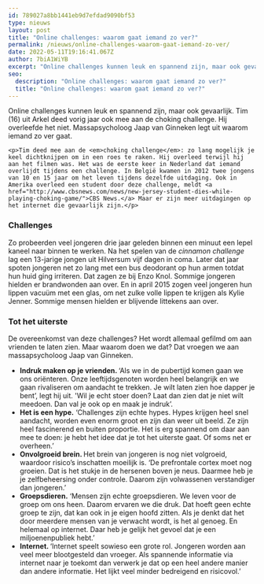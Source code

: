 ```yaml
---
id: 789027a8bb1441eb9d7efdad9090bf53
type: nieuws
layout: post
title: "Online challenges: waarom gaat iemand zo ver?"
permalink: /nieuws/online-challenges-waarom-gaat-iemand-zo-ver/
date: 2022-05-11T19:16:41.067Z
author: 7biA1WiYB
excerpt: "Online challenges kunnen leuk en spannend zijn, maar ook gevaarlijk. Tim (16) uit Arkel deed vorig jaar ook mee aan de choking challenge. Hij overleefde het niet. Massapsycholoog Jaap van Ginneken legt uit waarom iemand zo ver gaat.  "
seo:
  description: "Online challenges: waarom gaat iemand zo ver?"
  title: "Online challenges: waarom gaat iemand zo ver?"
---
```

Online challenges kunnen leuk en spannend zijn, maar ook gevaarlijk. Tim (16) uit Arkel deed vorig jaar ook mee aan de choking challenge. Hij overleefde het niet. Massapsycholoog Jaap van Ginneken legt uit waarom iemand zo ver gaat.  

    <p>Tim deed mee aan de <em>choking challenge</em>: zo lang mogelijk je keel dichtknijpen om in een roes te raken. Hij overleed terwijl hij aan het filmen was. Het was de eerste keer in Nederland dat iemand overlijdt tijdens een challenge. In België kwamen in 2012 twee jongens van 10 en 15 jaar om het leven tijdens dezelfde uitdaging. Ook in Amerika overleed een student door deze challenge, meldt <a href="http://www.cbsnews.com/news/new-jersey-student-dies-while-playing-choking-game/">CBS News.</a> Maar er zijn meer uitdagingen op het internet die gevaarlijk zijn.</p>
<h3><strong>Challenges</strong></h3>
<p>Zo probeerden veel jongeren drie jaar geleden binnen een minuut een lepel kaneel naar binnen te werken. Na het spelen van de <em>cinnamon challenge</em> lag een 13-jarige jongen uit Hilversum vijf dagen in coma. Later dat jaar spoten jongeren net zo lang met een bus deodorant op hun armen totdat hun huid ging irriteren. Dat zagen ze bij Enzo Knol. Sommige jongeren hielden er brandwonden aan over. En in april 2015 zogen veel jongeren hun lippen vacuüm met een glas, om net zulke volle lippen te krijgen als Kylie Jenner. Sommige mensen hielden er blijvende littekens aan over. </p>
<h3><strong>Tot het uiterste</strong></h3>
<p>De overeenkomst van deze challenges? Het wordt allemaal gefilmd om aan vrienden te laten zien. Maar waarom doen we dat? Dat vroegen we aan massapsycholoog Jaap van Ginneken.</p>
<ul><li><strong>Indruk maken op je vrienden. </strong>‘Als we in de pubertijd komen gaan we ons oriënteren. Onze leeftijdsgenoten worden heel belangrijk en we gaan rivaliseren om aandacht te trekken. Je wilt laten zien hoe dapper je bent’, legt hij uit. 'Wil je echt stoer doen? Laat dan zien dat je niet wilt meedoen. Dan val je ook op en maak je indruk’.</li>
<li><strong>Het is een hype.</strong> ‘Challenges zijn echte hypes. Hypes krijgen heel snel aandacht, worden even enorm groot en zijn dan weer uit beeld. Ze zijn heel fascinerend en buiten proportie. Het is erg spannend om daar aan mee te doen: je hebt het idee dat je tot het uiterste gaat. Of soms net er overheen.’</li>
<li><strong>Onvolgroeid brein. </strong>Het brein van jongeren is nog niet volgroeid, waardoor risico’s inschatten moeilijk is. ‘De<strong> </strong>prefrontale cortex moet nog groeien. Dat is het stukje in de hersenen boven je neus. Daarmee heb je je zelfbeheersing onder controle. Daarom zijn volwassenen verstandiger dan jongeren.’</li>
<li><strong>Groepsdieren.</strong> ‘Mensen zijn echte groepsdieren. We leven voor de groep om ons heen. Daarom ervaren we die druk. Dat hoeft geen echte groep te zijn, dat kan ook in je eigen hoofd zitten. Als je denkt dat het door meerdere mensen van je verwacht wordt, is het al genoeg. En helemaal op internet. Daar heb je gelijk het gevoel dat je een miljoenenpubliek hebt.’</li>
<li><strong>Internet. </strong>‘Internet speelt sowieso een grote rol. Jongeren worden aan veel meer blootgesteld dan vroeger. Als spannende informatie via internet naar je toekomt dan verwerk je dat op een heel andere manier dan andere informatie. Het lijkt veel minder bedreigend en risicovol.’</li>
</ul>  
